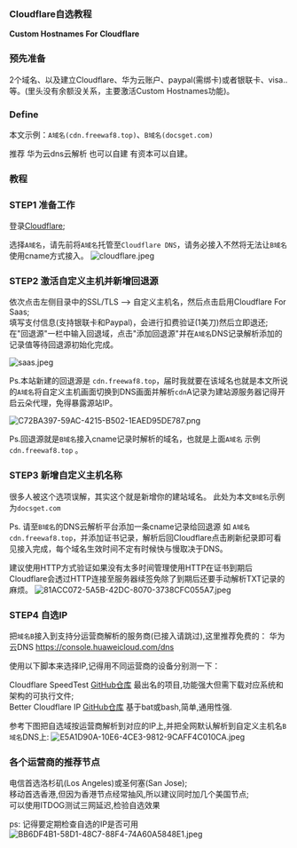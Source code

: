 ### Cloudflare自选教程

**Custom Hostnames For Cloudflare**

### 预先准备

2个域名、以及建立Cloudflare、华为云账户、paypal(需绑卡)或者银联卡、visa..等。(里头没有余额没关系，主要激活Custom Hostnames功能)。


### Define


本文示例：`A域名(cdn.freewaf8.top)`、`B域名(docsget.com)`

推荐 华为云dns云解析 也可以自建 有资本可以自建。

### 教程

### STEP1 准备工作

登录[Cloudflare](https://cloudflare.com);  

选择`A域名`，请先前将`A域名`托管至`Cloudflare DNS`，请务必接入不然将无法让`B域名`使用cname方式接入。
![cloudflare.jpeg](https://docsget.com/usr/uploads/2023/02/3499754190.jpeg)

### STEP2 激活自定义主机并新增回退源

依次点击左侧目录中的SSL/TLS ——> 自定义主机名，然后点击启用Cloudflare For Saas;  
填写支付信息(支持银联卡和Paypal)，会进行扣费验证(1美刀)然后立即退还;  
在"回退源"一栏中输入回退域，点击"添加回退源"并在`A域名`DNS记录解析添加的记录值等待回退源初始化完成。

![saas.jpeg](https://docsget.com/usr/uploads/2023/02/1843000232.jpeg)

Ps.本站新建的回退源是 `cdn.freewaf8.top`，届时我就要在该域名也就是本文所说的`A域名`将自定义主机画面切换到DNS画面并解析`cdn`A记录为建站源服务器记得开启云朵代理，免得暴露源站IP。

![C72BA397-59AC-4215-B502-1EAED95DE787.png](https://docsget.com/usr/uploads/2023/02/1975445207.png)

Ps.回退源就是`B域名`接入cname记录时解析的域名，也就是上面`A域名` 示例 `cdn.freewaf8.top` 。

### STEP3 新增自定义主机名称

很多人被这个选项误解，其实这个就是新增你的建站域名。
此处为本文`B域名`示例为`docsget.com`

Ps. 请至`B域名`的DNS云解析平台添加一条cname记录给回退源 如 `A域名` `cdn.freewaf8.top`，并添加证书记录，解析后回Cloudflare点击刷新纪录即可看见接入完成，每个域名生效时间不定有时候快与慢取决于DNS。

建议使用HTTP方式验证如果没有太多时间管理使用HTTP在证书到期后Cloudflare会透过HTTP连接至服务器续签免除了到期后还要手动解析TXT记录的麻烦。
![81ACC072-5A5B-42DC-8070-3738CFC055A7.jpeg](https://docsget.com/usr/uploads/img/yanzheng.jpg)

### STEP4 自选IP

把`域名B`接入到支持分运营商解析的服务商(已接入请跳过),这里推荐免费的：
华为云DNS https://console.huaweicloud.com/dns



使用以下脚本来选择IP,记得用不同运营商的设备分别测一下：

Cloudflare SpeedTest  [GitHub仓库](https://github.com/XIU2/CloudflareSpeedTest) 最出名的项目,功能强大但需下载对应系统和架构的可执行文件;  
Better Cloudflare IP  [GitHub仓库](https://github.com/badafans/better-cloudflare-ip) 基于bat或bash,简单,通用性强.


参考下图把自选域按运营商解析到对应的IP上,并把全网默认解析到自定义主机名`B域名`DNS上:
![E5A1D90A-10E6-4CE3-9812-9CAFF4C010CA.jpeg](https://docsget.com/usr/uploads/img/dns.jpg)

### 各个运营商的推荐节点

电信首选洛杉矶(Los Angeles)或圣何塞(San Jose);  
移动首选香港,但因为香港节点经常抽风,所以建议同时加几个美国节点;  
可以使用ITDOG测试三网延迟,检验自选效果

ps: 记得要定期检查自选的IP是否可用
![BB6DF4B1-58D1-48C7-88F4-74A60A5848E1.jpeg](https://docsget.com/usr/uploads/img/testping.jpg)
